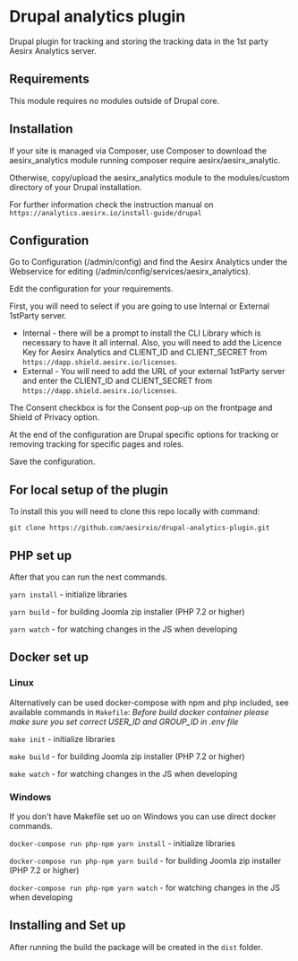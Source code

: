 # Drupal analytics plugin

Drupal plugin for tracking and storing the tracking data in the 1st party 
Aesirx Analytics server.

## Requirements 

This module requires no modules outside of Drupal core.

## Installation

If your site is managed via Composer, use Composer to download the
aesirx_analytics module running composer require aesirx/aesirx_analytic.

Otherwise, copy/upload the aesirx_analytics module to the modules/custom
directory of your Drupal installation.

For further information check the instruction manual on
`https://analytics.aesirx.io/install-guide/drupal`

## Configuration

Go to Configuration (/admin/config) and find the Aesirx Analytics under the
Webservice for editing (/admin/config/services/aesirx_analytics).

Edit the configuration for your requirements.

First, you will need to select if you are going to use Internal or External
1stParty server.

- Internal - there will be a prompt to install the CLI Library which is
necessary to have it all internal. Also, you will need to add the Licence Key
for Aesirx Analytics and CLIENT_ID and CLIENT_SECRET from
`https://dapp.shield.aesirx.io/licenses`. 
- External - You will need to add the URL of your external 1stParty server and
enter the CLIENT_ID and CLIENT_SECRET from `https://dapp.shield.aesirx.io/licenses`.

The Consent checkbox is for the Consent pop-up on the frontpage and
Shield of Privacy option.

At the end of the configuration are Drupal specific options for
tracking or removing tracking for specific pages and roles.

Save the configuration.

## For local setup of the plugin

To install this you will need to clone this repo locally with command:

`git clone https://github.com/aesirxio/drupal-analytics-plugin.git`

## PHP set up

After that you can run the next commands.

`yarn install` - initialize libraries

`yarn build` - for building Joomla zip installer (PHP 7.2 or higher)

`yarn watch` - for watching changes in the JS when developing

## Docker set up

### Linux

Alternatively can be used docker-compose with npm and php included,
see available commands in `Makefile`:
_Before build docker container please make sure you set correct
USER_ID and GROUP_ID in .env file_

`make init` - initialize libraries

`make build` - for building Joomla zip installer (PHP 7.2 or higher)

`make watch` - for watching changes in the JS when developing

### Windows

If you don't have Makefile set uo on Windows you can use direct docker commands.

`docker-compose run php-npm yarn install` - initialize libraries

`docker-compose run php-npm yarn build` - for building Joomla zip installer
(PHP 7.2 or higher)

`docker-compose run php-npm yarn watch` - for watching changes in the JS
when developing

## Installing and Set up

After running the build the package will be created in the `dist` folder.
